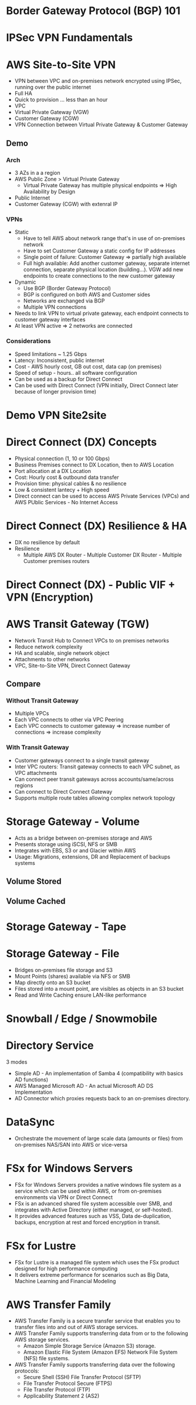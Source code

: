 # Border Gateway Protocol (BGP) 101

# IPSec VPN Fundamentals

# AWS Site-to-Site VPN

- VPN between VPC and on-premises network encrypted using IPSec, running over the public internet
- Full HA
- Quick to provision ... less than an hour
- VPC
- Virtual Private Gateway (VGW)
- Customer Gateway (CGW)
- VPN Connection between Virtual Private Gateway & Customer Gateway

## Demo

### Arch

- 3 AZs in a a region
- AWS Public Zone > Virtual Private Gateway
  - Virtual Private Gateway has multiple physical endpoints => High Availability by Design
- Public Internet
- Customer Gateway (CGW) with extenral IP

### VPNs

- Static
  - Have to tell AWS about network range that's in use of on-premises network
  - Have to set Customer Gateway a static config for IP addresses
  - Single point of failure: Customer Gateway => partially high available
  - Full high available: Add another customer gateway, separate internet connection, separate physical location (building...). VGW add new endpoints to create connections to the new customer gateway
- Dynamic
  - Use BGP (Border Gateway Protocol)
  - BGP is configured on both AWS and Customer sides
  - Networks are exchanged via BGP
  - Multiple VPN connections
- Needs to link VPN to virtual private gateway, each endpoint connects to customer gateway interfaces
- At least VPN active => 2 networks are connected

### Considerations

- Speed limitations ~ 1.25 Gbps
- Latency: Inconsistent, public internet
- Cost - AWS hourly cost, GB out cost, data cap (on premises)
- Speed of setup - hours.. all software configuration
- Can be used as a backup for Direct Connect
- Can be used with Direct Connect (VPN initially, Direct Connect later because of longer provision time)

# Demo VPN Site2site

# Direct Connect (DX) Concepts

- Physical connection (1, 10 or 100 Gbps)
- Business Premises connect to DX Location, then to AWS Location
- Port allocation at a DX Location
- Cost: Hourly cost & outbound data transfer
- Provision time: physical cables & no resilience
- Low & consistent lantecy + High speed
- Direct connect can be used to access AWS Private Services (VPCs) and AWS PUblic Services - No Internet Access

# Direct Connect (DX) Resilience & HA

- DX no resilience by default
- Resilience
  - Multiple AWS DX Router - Multiple Customer DX Router - Multiple Customer premises routers

# Direct Connect (DX) - Public VIF + VPN (Encryption)

# AWS Transit Gateway (TGW)

- Network Transit Hub to Connect VPCs to on premises networks
- Reduce network complexity
- HA and scalable, single network object
- Attachments to other networks
- VPC, Site-to-Site VPN, Direct Connect Gateway

## Compare

### Without Transit Gateway

- Multiple VPCs
- Each VPC connects to other via VPC Peering
- Each VPC connects to customer gateway => increase number of connections => increase complexity

### With Transit Gateway

- Customer gateways connect to a single transit gateway
- Inter VPC routers: Transit gateway connects to each VPC subnet, as VPC attachments
- Can connect peer transit gateways across accounts/same/across regions
- Can connect to Direct Connect Gateway
- Supports multiple route tables allowing complex network topology

# Storage Gateway - Volume

- Acts as a bridge between on-premises storage and AWS
- Presents storage using iSCSI, NFS or SMB
- Integrates with EBS, S3 or and Glacier within AWS
- Usage: Migrations, extensions, DR and Replacement of backups systems

## Volume Stored

## Volume Cached

# Storage Gateway - Tape

# Storage Gateway - File

- Bridges on-premises file storage and S3
- Mount Points (shares) available via NFS or SMB
- Map directly onto an S3 bucket
- Files stored into a mount point, are visibles as objects in an S3 bucket
- Read and Write Caching ensure LAN-like performance

# Snowball / Edge / Snowmobile

# Directory Service

3 modes

- Simple AD - An implementation of Samba 4 (compatibility with basics AD functions)
- AWS Managed Microsoft AD - An actual Microsoft AD DS Implementation
- AD Connector which proxies requests back to an on-premises directory.

# DataSync

- Orchestrate the movement of large scale data (amounts or files) from on-premises NAS/SAN into AWS or vice-versa

# FSx for Windows Servers

- FSx for Windows Servers provides a native windows file system as a service which can be used within AWS, or from on-premises environments via VPN or Direct Connect
- FSx is an advanced shared file system accessible over SMB, and integrates with Active Directory (either managed, or self-hosted).
- It provides advanced features such as VSS, Data de-duplication, backups, encryption at rest and forced encryption in transit.

# FSx for Lustre

- FSx for Lustre is a managed file system which uses the FSx product designed for high performance computing
- It delivers extreme performance for scenarios such as Big Data, Machine Learning and Financial Modeling

# AWS Transfer Family

- AWS Transfer Family is a secure transfer service that enables you to transfer files into and out of AWS storage services.
- AWS Transfer Family supports transferring data from or to the following AWS storage services.
  - Amazon Simple Storage Service (Amazon S3) storage.
  - Amazon Elastic File System (Amazon EFS) Network File System (NFS) file systems.
- AWS Transfer Family supports transferring data over the following protocols:
  - Secure Shell (SSH) File Transfer Protocol (SFTP)
  - File Transfer Protocol Secure (FTPS)
  - File Transfer Protocol (FTP)
  - Applicability Statement 2 (AS2)
